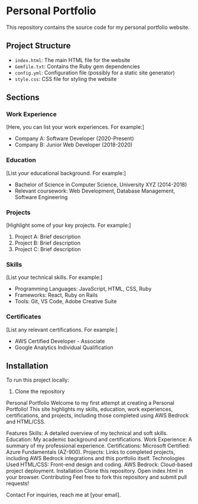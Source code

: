 # Personal Portfolio

This repository contains the source code for my personal portfolio website.

## Project Structure

- `index.html`: The main HTML file for the website
- `Gemfile.txt`: Contains the Ruby gem dependencies
- `config.yml`: Configuration file (possibly for a static site generator)
- `style.css`: CSS file for styling the website

## Sections

### Work Experience

[Here, you can list your work experiences. For example:]

- Company A: Software Developer (2020-Present)
- Company B: Junior Web Developer (2018-2020)

### Education

[List your educational background. For example:]

- Bachelor of Science in Computer Science, University XYZ (2014-2018)
- Relevant coursework: Web Development, Database Management, Software Engineering

### Projects

[Highlight some of your key projects. For example:]

1. Project A: Brief description
2. Project B: Brief description
3. Project C: Brief description

### Skills

[List your technical skills. For example:]

- Programming Languages: JavaScript, HTML, CSS, Ruby
- Frameworks: React, Ruby on Rails
- Tools: Git, VS Code, Adobe Creative Suite

### Certificates

[List any relevant certifications. For example:]

- AWS Certified Developer - Associate
- Google Analytics Individual Qualification

## Installation

To run this project locally:

1. Clone the repository






Personal Portfolio
Welcome to my first attempt at creating a Personal Portfolio! This site highlights my skills, education, work experiences, certifications, and projects, including those completed using AWS Bedrock and HTML/CSS.

Features
Skills: A detailed overview of my technical and soft skills.
Education: My academic background and certifications.
Work Experience: A summary of my professional experience.
Certifications: Microsoft Certified: Azure Fundamentals (AZ-900).
Projects: Links to completed projects, including AWS Bedrock integrations and this portfolio itself.
Technologies Used
HTML/CSS: Front-end design and coding.
AWS Bedrock: Cloud-based project deployment.
Installation
Clone this repository.
Open index.html in your browser.
Contributing
Feel free to fork this repository and submit pull requests!

Contact
For inquiries, reach me at [your email].
